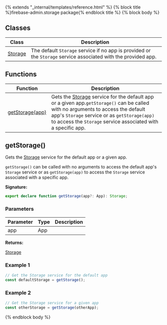 {% extends "_internal/templates/reference.html" %}
{% block title %}firebase-admin.storage package{% endblock title %}
{% block body %}

## Classes

|  Class | Description |
|  --- | --- |
|  [Storage](./firebase-admin.storage.storage.md#storage_class) | The default <code>Storage</code> service if no app is provided or the <code>Storage</code> service associated with the provided app. |

## Functions

|  Function | Description |
|  --- | --- |
|  [getStorage(app)](./firebase-admin.storage.md#getstorage) | Gets the [Storage](./firebase-admin.storage.storage.md#storage_class) service for the default app or a given app.<code>getStorage()</code> can be called with no arguments to access the default app's <code>Storage</code> service or as <code>getStorage(app)</code> to access the <code>Storage</code> service associated with a specific app. |

## getStorage()

Gets the [Storage](./firebase-admin.storage.storage.md#storage_class) service for the default app or a given app.

`getStorage()` can be called with no arguments to access the default app's `Storage` service or as `getStorage(app)` to access the `Storage` service associated with a specific app.

<b>Signature:</b>

```typescript
export declare function getStorage(app?: App): Storage;
```

### Parameters

|  Parameter | Type | Description |
|  --- | --- | --- |
|  app | App |  |

<b>Returns:</b>

[Storage](./firebase-admin.storage.storage.md#storage_class)

### Example 1


```javascript
// Get the Storage service for the default app
const defaultStorage = getStorage();

```

### Example 2


```javascript
// Get the Storage service for a given app
const otherStorage = getStorage(otherApp);

```

{% endblock body %}
